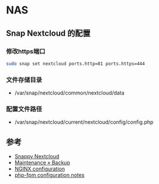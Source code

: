 # NAS



## Snap Nextcloud 的配置

### 修改https端口

```sh
sudo snap set nextcloud ports.http=81 ports.https=444
```

### 文件存储目录

* /var/snap/nextcloud/common/nextcloud/data

### 配置文件路径

* /var/snap/nextcloud/current/nextcloud/config/config.php

## 参考

* [Snappy Nextcloud](https://github.com/nextcloud/nextcloud-snap)
* [ Maintenance » Backup](https://docs.nextcloud.com/server/20/admin_manual/maintenance/backup.html)
* [NGINX configuration](https://docs.nextcloud.com/server/20/admin_manual/installation/nginx.html)
* [php-fpm configuration notes](https://docs.nextcloud.com/server/20/admin_manual/installation/source_installation.html#php-fpm-tips-label)

